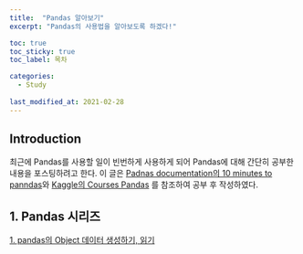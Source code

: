 ```yaml
---
title:  "Pandas 알아보기"
excerpt: "Pandas의 사용법을 알아보도록 하겠다!"

toc: true
toc_sticky: true
toc_label: 목차

categories:
  - Study
  
last_modified_at: 2021-02-28
---
```

## Introduction
최근에 Pandas를 사용할 일이 빈번하게 사용하게 되어 Pandas에 대해 간단히 공부한 내용을 포스팅하려고 한다.
이 글은 [Padnas documentation의 10 minutes to panndas](https://pandas.pydata.org/pandas-docs/stable/user_guide/10min.html#object-creation)와
[Kaggle의 Courses Pandas](https://www.kaggle.com/learn/pandas) 를 참조하여 공부 후 작성하였다.

## 1. Pandas 시리즈

[1. pandas의 Object 데이터 생성하기, 읽기](/categories/Pandas/)



